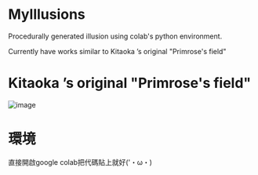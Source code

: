 # Mylllusions
Procedurally generated illusion using colab's python environment.

Currently have works similar to Kitaoka ’s original "Primrose's field"

# Kitaoka ’s original "Primrose's field"

![image](https://github.com/user-attachments/assets/24c70657-9623-4dec-b8ed-830d44f9dab3)

# 環境
直接開啟google colab把代碼貼上就好('・ω・)
